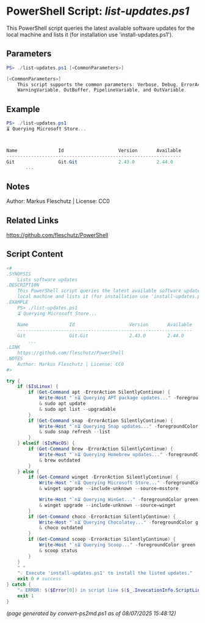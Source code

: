 PowerShell Script: *list-updates.ps1*
===================================

This PowerShell script queries the latest available software updates for the
local machine and lists it (for installation use 'install-updates.ps1').

Parameters
----------
```powershell
PS> ./list-updates.ps1 [<CommonParameters>]

[<CommonParameters>]
    This script supports the common parameters: Verbose, Debug, ErrorAction, ErrorVariable, WarningAction, 
    WarningVariable, OutBuffer, PipelineVariable, and OutVariable.
```

Example
-------
```powershell
PS> ./list-updates.ps1
⏳ Querying Microsoft Store...



Name               Id                    Version       Available
----------------------------------------------------------------
Git                Git.Git               2.43.0        2.44.0   
       ...

```

Notes
-----
Author: Markus Fleschutz | License: CC0

Related Links
-------------
https://github.com/fleschutz/PowerShell

Script Content
--------------
```powershell
<#
.SYNOPSIS
	Lists software updates
.DESCRIPTION
	This PowerShell script queries the latest available software updates for the
	local machine and lists it (for installation use 'install-updates.ps1').
.EXAMPLE
	PS> ./list-updates.ps1
	⏳ Querying Microsoft Store...

	Name               Id                    Version       Available
	----------------------------------------------------------------
	Git                Git.Git               2.43.0        2.44.0   
        ...
.LINK
	https://github.com/fleschutz/PowerShell
.NOTES
	Author: Markus Fleschutz | License: CC0
#>

try {
	if ($IsLinux) {
		if (Get-Command apt -ErrorAction SilentlyContinue) {
			Write-Host "`n⏳ Querying APT package updates..." -foregroundColor green
			& sudo apt update
			& sudo apt list --upgradable
		}
		if (Get-Command snap -ErrorAction SilentlyContinue) {
			Write-Host "`n⏳ Querying Snap updates..." -foregroundColor green
			& sudo snap refresh --list
		}
	} elseif ($IsMacOS) {
		if (Get-Command brew -ErrorAction SilentlyContinue) {
			Write-Host "`n⏳ Querying Homebrew updates..." -foregroundColor green
			& brew outdated
		}
	} else {
		if (Get-Command winget -ErrorAction SilentlyContinue) {
			Write-Host "`n⏳ Querying Microsoft Store..." -foregroundColor green
			& winget upgrade --include-unknown --source=msstore

			Write-Host "`n⏳ Querying WinGet..." -foregroundColor green
			& winget upgrade --include-unknown --source=winget
		}
		if (Get-Command choco -ErrorAction SilentlyContinue) {
			Write-Host "`n⏳ Querying Chocolatey..." -foregroundColor green
			& choco outdated
		}
		if (Get-Command scoop -ErrorAction SilentlyContinue) {
			Write-Host "`n⏳ Querying Scoop..." -foregroundColor green
			& scoop status
		}
	}
	" "
	"💡 Execute 'install-updates.ps1' to install the listed updates."
	exit 0 # success
} catch {
	"⚠️ ERROR: $($Error[0]) in script line $($_.InvocationInfo.ScriptLineNumber)."
	exit 1
}
```

*(page generated by convert-ps2md.ps1 as of 08/07/2025 15:48:12)*

